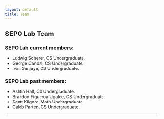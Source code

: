 ```yaml
---
layout: default
title: Team
---
```


## SEPO Lab Team

### SEPO Lab current members:
*   Ludwig Scherer, CS Undergraduate.
*   George Candal, CS Undergraduate.
*   Ivan Sanjaya, CS Undergraduate.

### SEPO Lab past members:
*   Ashtin Hall, CS Undergraduate.
*   Brandon Figueroa Ugalde, CS Undergraduate.
*   Scott Kilgore, Math Undergraduate.
*   Caleb Parten, CS Undergraduate.

---